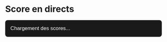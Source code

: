 # Score en directs

<div id="live-scores" style="font-family: Arial, sans-serif; font-size: 1.2em; background-color: #1a1a1a; color: white; padding: 1em; border-radius: 8px;">
  Chargement des scores...
</div>

<script>
  async function fetchLiveScores() {
    try {
      const response = await fetch('https://www.balldontlie.io/api/v1/games?team_ids[]=&start_date=2025-10-12&end_date=2025-10-12');
      const data = await response.json();
      const games = data.data;

      if (games.length === 0) {
        document.getElementById('live-scores').innerHTML = 'Aucun match NBA en cours aujourd\'hui.';
        return;
      }

      let html = '<ul>';
      games.forEach(game => {
        const homeTeam = game.home_team.full_name;
        const awayTeam = game.visitor_team.full_name;
        const homeScore = game.home_team_score;
        const awayScore = game.visitor_team_score;
        const status = game.status;
        const date = new Date(game.date);
        const formattedDate = date.toLocaleString('fr-FR');

        html += `
          <li>
            <strong>${homeTeam} vs ${awayTeam}</strong><br>
            ${formattedDate} - ${status}<br>
            Score: ${homeScore} - ${awayScore}
          </li>
        `;
      });
      html += '</ul>';
      document.getElementById('live-scores').innerHTML = html;
    } catch (error) {
      document.getElementById('live-scores').innerHTML = 'Erreur de chargement des scores.';
      console.error(error);
    }
  }

  fetchLiveScores();
</script>
